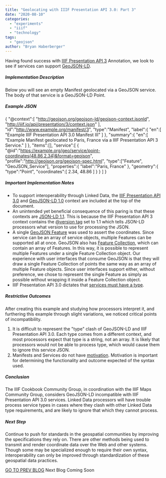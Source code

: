 ```yaml
---
title: "Geolocating with IIIF Presentation API 3.0: Part 3"
date: "2020-08-10"
categories: 
  - "experiments"
  - "iiif"
  - "technology"
tags: 
  - "geojson"
author: "Bryan Haberberger"
---
```


Having found success with [IIIF Presentation API 3](https://iiif.io/api/presentation/3.0/) Annotation, we look to see if services can support [GeoJSON-LD](https://geojson.org/geojson-ld/).

##### Implementation Description

Below you will see an empty Manifest geolocated via a GeoJSON service. The body of that service is a GeoJSON-LD Point.

##### Example JSON

{
    "@context":[
       "http://geojson.org/geojson-ld/geojson-context.jsonld",
       "http://iiif.io/api/presentation/3/context.json"
    ],
    "id":"http://www.example.org/manifest/3",
    "type":"Manifest",
    "label":{
       "en":[
          "Example IIIF Presentation API 3.0 Manifest III"
       ]
    },
    "summary":{
       "en":[
          "Example Manifest geolocated to Paris, France via a IIIF Presentation API 3 Service."
       ]
    },
    "items":[],
    "service":[
        {
            "@id":"https://example.org/geo/service/point-coordinates(48.86,2.34)&format=geojson",
            "profile":"http://geojson.org/geojson-spec.html",
            "type":["Feature", "GeoJSON_Service"],
            "properties":{
                "label":"Paris, France"
            },
            "geometry":{
                "type":"Point",
                "coordinates":[
                    2.34,
                    48.86
                ]
            }
        }
    ]
}

##### Important Implementation Notes

- To support interoperability through Linked Data, the [IIIF Presentation API 3.0](http://iiif.io/api/presentation/3/context.json) and [GeoJSON-LD 1.0](http://geojson.org/geojson-ld/geojson-context.jsonld) context are included at the top of the document.
- An unintended yet beneficial consequence of this paring is that these contexts are [JSON-LD 1.1](https://www.w3.org/TR/json-ld11/). This is because the IIIF Presentation API 3 context contains the [@version tag](https://www.w3.org/TR/json-ld11/#dfn-processing-mode) set to 1.1 which tells JSON-LD processors what version to use for processing the JSON.
- A single [GeoJSON Feature](https://tools.ietf.org/html/rfc7946#section-3.2) was used to assert the coordinates. Since service can be an array of service objects, multiple Features can be supported all at once. GeoJSON also has [Feature Collection](https://tools.ietf.org/html/rfc7946#section-3.3), which can contain an array of Features. In this way, it is possible to represent multiple Features under a single Feature Collection object. Our experience with user interfaces that consume GeoJSON is that they will draw a single Feature Collection of points the same way as an array of multiple Feature objects. Since user interfaces support either, without preference, we chose to represent the single Feature as simply as possible without wrapping it inside a Feature Collection object.
- IIIF Presentation API 3.0 dictates that [services must have a type](https://iiif.io/api/presentation/3.0/#service).

##### Restrictive Outcomes

After creating this example and studying how processors interpret it, and furthering this example through slight variations, we noticed critical points of incompatibility.

1. It is difficult to represent the "type" clash of GeoJSON-LD and IIIF Presentation API 3.0. Each type comes from a different context, and most processors expect that type is a string, not an array. It is likely that processors would not be able to process type, which would cause them to ignore this service JSON.
2. Manifests and Services do not have [motivation](https://www.w3.org/TR/annotation-vocab/#motivation). Motivation is important for determining the functionality and outcome expected of the syntax used.

##### Conclusion

The IIIF Cookbook Community Group, in coordination with the IIIF Maps Community Group, considers GeoJSON-LD incompatible with IIIF Presentation API 3.0 services. Linked Data processors will have trouble process service types in cases where they clash with other Linked Data type requirements, and are likely to ignore that which they cannot process.

##### Next Step

Continue to push for standards in the geospatial communities by improving the specifications they rely on.  There are other methods being used to transmit and render coordinate data over the Web and other systems.  Though some may be specialized enough to require their own syntax, interoperability can only be improved through standardization of these geospatial data practices.

[GO TO PREV BLOG](http://ongcdh.org/experiments/geolocating-with-iiif-presentation-api-3-0-part-2/)        Next Blog Coming Soon
